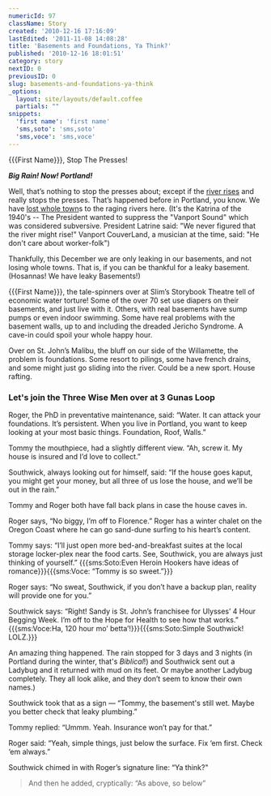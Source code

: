 ```yaml
---
numericId: 97
className: Story
created: '2010-12-16 17:16:09'
lastEdited: '2011-11-08 14:08:28'
title: 'Basements and Foundations, Ya Think?'
published: '2010-12-16 18:01:51'
category: story
nextID: 0
previousID: 0
slug: basements-and-foundations-ya-think
_options:
  layout: site/layouts/default.coffee
  partials: ""
snippets:
  'first name': 'first name'
  'sms,soto': 'sms,soto'
  'sms,voce': 'sms,voce'
---
```

{{{First Name}}}, Stop The Presses!

_**Big Rain! Now! Portland!**_

Well, that’s nothing to stop the presses about; except if the [river rises][0] and really stops the presses. That’s happened before in Portland, you know. We have [lost whole town][1]s to the raging rivers here. (It's the Katrina of the 1940's -- The President wanted to suppress the "Vanport Sound" which was considered subversive. President Latrine said: "We never figured that the river might rise!" Vanport CouverLand, a musician at the time, said: "He don't care about worker-folk")

Thankfully, this December we are only leaking in our basements, and not losing whole towns. That is, if you can be thankful for a leaky basement. (Hosannas! We have leaky Basements!)

{{{First Name}}}, the tale-spinners over at Slim’s Storybook Theatre tell of economic water torture! Some of the over 70 set use diapers on their basements, and just live with it. Others, with real basements have sump pumps or even indoor swimming. Some have real problems with the basement walls, up to and including the dreaded Jericho Syndrome. A cave-in could spoil your whole happy hour.

Over on St. John’s Malibu, the bluff on our side of the Willamette, the problem is foundations. Some resort to pilings, some have french drains, and some might just go sliding into the river. Could be a new sport. House rafting.

### Let's join the Three Wise Men over at 3 Gunas Loop 

Roger, the PhD in preventative maintenance, said: “Water. It can attack your foundations. It’s persistent. When you live in Portland, you want to keep looking at your most basic things. Foundation, Roof, Walls.”

Tommy the mouthpiece, had a slightly different view. “Ah, screw it. My house is insured and I’d love to collect.”

Southwick, always looking out for himself, said: “If the house goes kaput, you might get your money, but all three of us lose the house, and we’ll be out in the rain.”

Tommy and Roger both have fall back plans in case the house caves in.

Roger says, “No biggy, I’m off to Florence.” Roger has a winter chalet on the Oregon Coast where he can go sand-dune surfing to his heart’s content.

Tommy says: “I’ll just open more bed-and-breakfast suites at the local storage locker-plex near the food carts. See, Southwick, you are always just thinking of yourself.” {{{sms:Soto:Even Heroin Hookers have ideas of romance}}}{{{sms:Voce: “Tommy is so sweet.”}}}

Roger says: “No sweat, Southwick, if you don’t have a backup plan, reality will provide one for you.”

Southwick says: “Right! Sandy is St. John’s franchisee for Ulysses’ 4 Hour Begging Week. I’m off to the Hope for Health to see how that works.” {{{sms:Voce:Ha, 120 hour mo’ betta’!}}}{{{sms:Soto:Simple Southwick! LOLZ.}}}

An amazing thing happened. The rain stopped for 3 days and 3 nights (in Portland during the winter, that's _Biblical_!) and Southwick sent out a Ladybug and it returned with mud on its feet. Or maybe another Ladybug completely. They all look alike, and they don’t seem to know their own names.)

Southwick took that as a sign — “Tommy, the basement's still wet. Maybe you better check that leaky plumbing.”

Tommy replied: “Ummm. Yeah. Insurance won’t pay for that.”

Roger said: “Yeah, simple things, just below the surface. Fix ‘em first. Check ‘em always.”

Southwick chimed in with Roger’s signature line: “Ya think?"

> And then he added, cryptically: “As above, so below”



[0]: http://www.ohs.org/education/oregonhistory/historical_records/dspDocument.cfm?doc_ID=000C54BA-31CA-1E8B-891B80B0527200A7
[1]: http://kaga.wsulibs.wsu.edu/cdm-cchm_photo/results.php?CISOOP1=any&amp;CISOFIELD1=title&amp;CISOROOT=/cchm_photo&amp;CISOBOX1=Vanport
